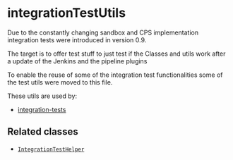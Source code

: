 # integrationTestUtils

Due to the constantly changing sandbox and CPS implementation
integration tests were introduced in version 0.9.

The target is to offer test stuff to just test if the Classes and utils
work after a update of the Jenkins and the pipeline plugins

To enable the reuse of some of the integration test functionalities
some of the test utils were moved to this file.

These utils are used by:
* [integration-tests](../jenkinsfiles/integration-tests.groovy)

## Related classes
* [`IntegrationTestHelper`](../src/com.dettonville.api.pipeline/utils/IntegrationTestHelper.groovy)


